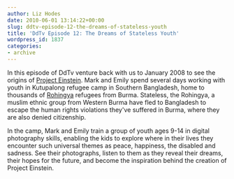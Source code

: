```yaml
---
author: Liz Hodes
date: 2010-06-01 13:14:22+00:00
slug: ddtv-episode-12-the-dreams-of-stateless-youth
title: 'DdTv Episode 12: The Dreams of Stateless Youth'
wordpress_id: 1837
categories:
- archive
---
```




In this episode of DdTv venture back with us to January 2008 to see the origins of [Project Einstein](http://digital-democracy.org/what-we-do/programs/#projecteinstein). Mark and Emily spend several days working with youth in Kutupalong refugee camp in Southern Bangladesh, home to thousands of [Rohingya](http://digital-democracy.org/2009/02/06/january-2009-press-release/) refugees from Burma. Stateless, the Rohingya, a muslim ethnic group from Western Burma have fled to Bangladesh to escape the human rights violations they've suffered in Burma, where they are also denied citizenship.

In the camp, Mark and Emily train a group of youth ages 9-14 in digital photography skills, enabling the kids to explore where in their lives they encounter such universal themes as peace, happiness, the disabled and sadness. See their photographs, listen to them as they reveal their dreams, their hopes for the future, and become the inspiration behind the creation of Project Einstein.
